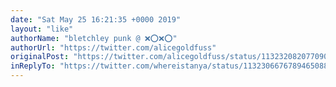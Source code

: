 ```yaml
---
date: "Sat May 25 16:21:35 +0000 2019"
layout: "like"
authorName: "bletchley punk @ ❌⭕️❌⭕️"
authorUrl: "https://twitter.com/alicegoldfuss"
originalPost: "https://twitter.com/alicegoldfuss/status/1132320820770906113"
inReplyTo: "https://twitter.com/whereistanya/status/1132306676789465088"
---
```

